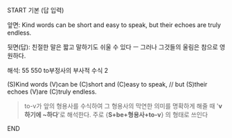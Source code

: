 START
기본 (답 입력)

앞면:
Kind words can be short and easy to speak, but their echoes are truly endless.


뒷면(답):
친절한 말은 짧고 말하기도 쉬울 수 있다 ㅡ 그러나 그것들의 울림은 참으로 영원하다.


해석:
55 550 to부정사의 부사적 수식 2

(S)Kind words (V)can be (C)short and (C)easy to speak, // but (S)their echoes (V)are (C)truly endless.

> to-v가 앞의 형용사를 수식하여 그 형용사의 막연한 의미를 명확하게 해줄 때
> '**v하기에 ~하다**'로 해석한다.
> 주로 {**S+be+형용사+to-v**} 의 형태로 쓰인다
<!--ID: 1695329450151-->
END